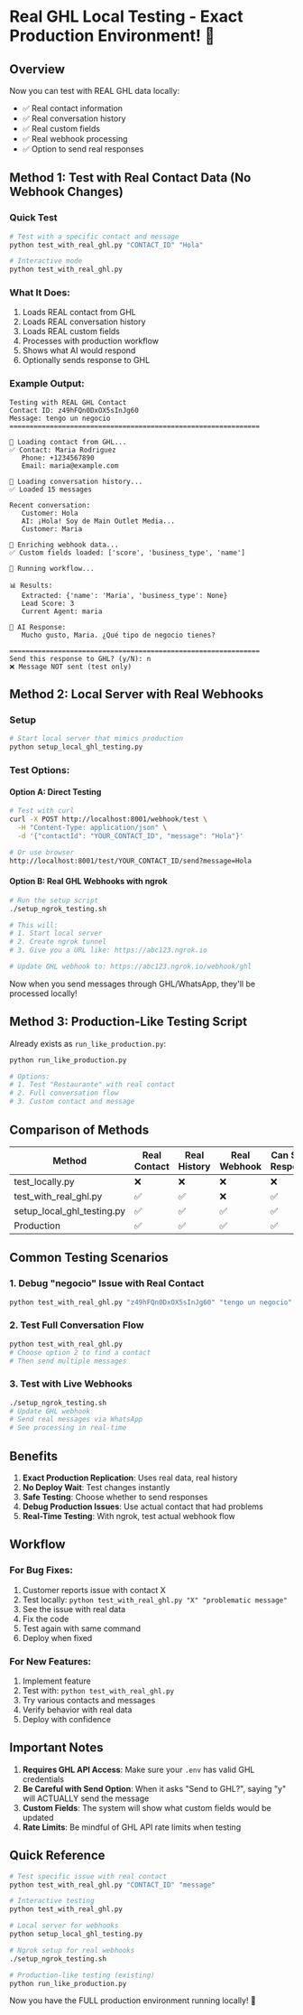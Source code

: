 # Real GHL Local Testing - Exact Production Environment! 🚀

## Overview
Now you can test with REAL GHL data locally:
- ✅ Real contact information
- ✅ Real conversation history  
- ✅ Real custom fields
- ✅ Real webhook processing
- ✅ Option to send real responses

## Method 1: Test with Real Contact Data (No Webhook Changes)

### Quick Test
```bash
# Test with a specific contact and message
python test_with_real_ghl.py "CONTACT_ID" "Hola"

# Interactive mode
python test_with_real_ghl.py
```

### What It Does:
1. Loads REAL contact from GHL
2. Loads REAL conversation history
3. Loads REAL custom fields
4. Processes with production workflow
5. Shows what AI would respond
6. Optionally sends response to GHL

### Example Output:
```
Testing with REAL GHL Contact
Contact ID: z49hFQn0DxOX5sInJg60
Message: tengo un negocio
==============================================================

📱 Loading contact from GHL...
✅ Contact: Maria Rodriguez
   Phone: +1234567890
   Email: maria@example.com

💬 Loading conversation history...
✅ Loaded 15 messages

Recent conversation:
   Customer: Hola
   AI: ¡Hola! Soy de Main Outlet Media...
   Customer: Maria

🔧 Enriching webhook data...
✅ Custom fields loaded: ['score', 'business_type', 'name']

🤖 Running workflow...

📊 Results:
   Extracted: {'name': 'Maria', 'business_type': None}
   Lead Score: 3
   Current Agent: maria

🤖 AI Response:
   Mucho gusto, Maria. ¿Qué tipo de negocio tienes?

==============================================================
Send this response to GHL? (y/N): n
❌ Message NOT sent (test only)
```

## Method 2: Local Server with Real Webhooks

### Setup
```bash
# Start local server that mimics production
python setup_local_ghl_testing.py
```

### Test Options:

#### Option A: Direct Testing
```bash
# Test with curl
curl -X POST http://localhost:8001/webhook/test \
  -H "Content-Type: application/json" \
  -d '{"contactId": "YOUR_CONTACT_ID", "message": "Hola"}'

# Or use browser
http://localhost:8001/test/YOUR_CONTACT_ID/send?message=Hola
```

#### Option B: Real GHL Webhooks with ngrok
```bash
# Run the setup script
./setup_ngrok_testing.sh

# This will:
# 1. Start local server
# 2. Create ngrok tunnel
# 3. Give you a URL like: https://abc123.ngrok.io

# Update GHL webhook to: https://abc123.ngrok.io/webhook/ghl
```

Now when you send messages through GHL/WhatsApp, they'll be processed locally!

## Method 3: Production-Like Testing Script

Already exists as `run_like_production.py`:

```bash
python run_like_production.py

# Options:
# 1. Test "Restaurante" with real contact
# 2. Full conversation flow
# 3. Custom contact and message
```

## Comparison of Methods

| Method | Real Contact | Real History | Real Webhook | Can Send Response |
|--------|--------------|--------------|--------------|------------------|
| test_locally.py | ❌ | ❌ | ❌ | ❌ |
| test_with_real_ghl.py | ✅ | ✅ | ❌ | ✅ |
| setup_local_ghl_testing.py | ✅ | ✅ | ✅ | ✅ |
| Production | ✅ | ✅ | ✅ | ✅ |

## Common Testing Scenarios

### 1. Debug "negocio" Issue with Real Contact
```bash
python test_with_real_ghl.py "z49hFQn0DxOX5sInJg60" "tengo un negocio"
```

### 2. Test Full Conversation Flow
```bash
python test_with_real_ghl.py
# Choose option 2 to find a contact
# Then send multiple messages
```

### 3. Test with Live Webhooks
```bash
./setup_ngrok_testing.sh
# Update GHL webhook
# Send real messages via WhatsApp
# See processing in real-time
```

## Benefits

1. **Exact Production Replication**: Uses real data, real history
2. **No Deploy Wait**: Test changes instantly
3. **Safe Testing**: Choose whether to send responses
4. **Debug Production Issues**: Use actual contact that had problems
5. **Real-Time Testing**: With ngrok, test actual webhook flow

## Workflow

### For Bug Fixes:
1. Customer reports issue with contact X
2. Test locally: `python test_with_real_ghl.py "X" "problematic message"`
3. See the issue with real data
4. Fix the code
5. Test again with same command
6. Deploy when fixed

### For New Features:
1. Implement feature
2. Test with: `python test_with_real_ghl.py`
3. Try various contacts and messages
4. Verify behavior with real data
5. Deploy with confidence

## Important Notes

1. **Requires GHL API Access**: Make sure your `.env` has valid GHL credentials
2. **Be Careful with Send Option**: When it asks "Send to GHL?", saying "y" will ACTUALLY send the message
3. **Custom Fields**: The system will show what custom fields would be updated
4. **Rate Limits**: Be mindful of GHL API rate limits when testing

## Quick Reference

```bash
# Test specific issue with real contact
python test_with_real_ghl.py "CONTACT_ID" "message"

# Interactive testing
python test_with_real_ghl.py

# Local server for webhooks
python setup_local_ghl_testing.py

# Ngrok setup for real webhooks
./setup_ngrok_testing.sh

# Production-like testing (existing)
python run_like_production.py
```

Now you have the FULL production environment running locally! 🎉